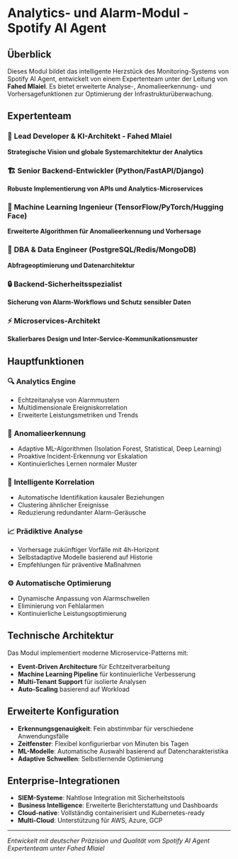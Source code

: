 # Analytics- und Alarm-Modul - Spotify AI Agent

## Überblick

Dieses Modul bildet das intelligente Herzstück des Monitoring-Systems von Spotify AI Agent, entwickelt von einem Expertenteam unter der Leitung von **Fahed Mlaiel**. Es bietet erweiterte Analyse-, Anomalieerkennung- und Vorhersagefunktionen zur Optimierung der Infrastrukturüberwachung.

## Expertenteam

### 🎯 **Lead Developer & KI-Architekt** - Fahed Mlaiel
**Strategische Vision und globale Systemarchitektur der Analytics**

### 🏗️ **Senior Backend-Entwickler** (Python/FastAPI/Django)
**Robuste Implementierung von APIs und Analytics-Microservices**

### 🤖 **Machine Learning Ingenieur** (TensorFlow/PyTorch/Hugging Face)
**Erweiterte Algorithmen für Anomalieerkennung und Vorhersage**

### 💾 **DBA & Data Engineer** (PostgreSQL/Redis/MongoDB)
**Abfrageoptimierung und Datenarchitektur**

### 🔒 **Backend-Sicherheitsspezialist**
**Sicherung von Alarm-Workflows und Schutz sensibler Daten**

### ⚡ **Microservices-Architekt**
**Skalierbares Design und Inter-Service-Kommunikationsmuster**

## Hauptfunktionen

### 🔍 **Analytics Engine**
- Echtzeitanalyse von Alarmmustern
- Multidimensionale Ereigniskorrelation
- Erweiterte Leistungsmetriken und Trends

### 🚨 **Anomalieerkennung**
- Adaptive ML-Algorithmen (Isolation Forest, Statistical, Deep Learning)
- Proaktive Incident-Erkennung vor Eskalation
- Kontinuierliches Lernen normaler Muster

### 🔗 **Intelligente Korrelation**
- Automatische Identifikation kausaler Beziehungen
- Clustering ähnlicher Ereignisse
- Reduzierung redundanter Alarm-Geräusche

### 📈 **Prädiktive Analyse**
- Vorhersage zukünftiger Vorfälle mit 4h-Horizont
- Selbstadaptive Modelle basierend auf Historie
- Empfehlungen für präventive Maßnahmen

### ⚙️ **Automatische Optimierung**
- Dynamische Anpassung von Alarmschwellen
- Eliminierung von Fehlalarmen
- Kontinuierliche Leistungsoptimierung

## Technische Architektur

Das Modul implementiert moderne Microservice-Patterns mit:

- **Event-Driven Architecture** für Echtzeitverarbeitung
- **Machine Learning Pipeline** für kontinuierliche Verbesserung
- **Multi-Tenant Support** für isolierte Analysen
- **Auto-Scaling** basierend auf Workload

## Erweiterte Konfiguration

- **Erkennungsgenauigkeit**: Fein abstimmbar für verschiedene Anwendungsfälle
- **Zeitfenster**: Flexibel konfigurierbar von Minuten bis Tagen
- **ML-Modelle**: Automatische Auswahl basierend auf Datencharakteristika
- **Adaptive Schwellen**: Selbstlernende Optimierung

## Enterprise-Integrationen

- **SIEM-Systeme**: Nahtlose Integration mit Sicherheitstools
- **Business Intelligence**: Erweiterte Berichterstattung und Dashboards
- **Cloud-native**: Vollständig containerisiert und Kubernetes-ready
- **Multi-Cloud**: Unterstützung für AWS, Azure, GCP

---
*Entwickelt mit deutscher Präzision und Qualität vom Spotify AI Agent Expertenteam unter Fahed Mlaiel*
